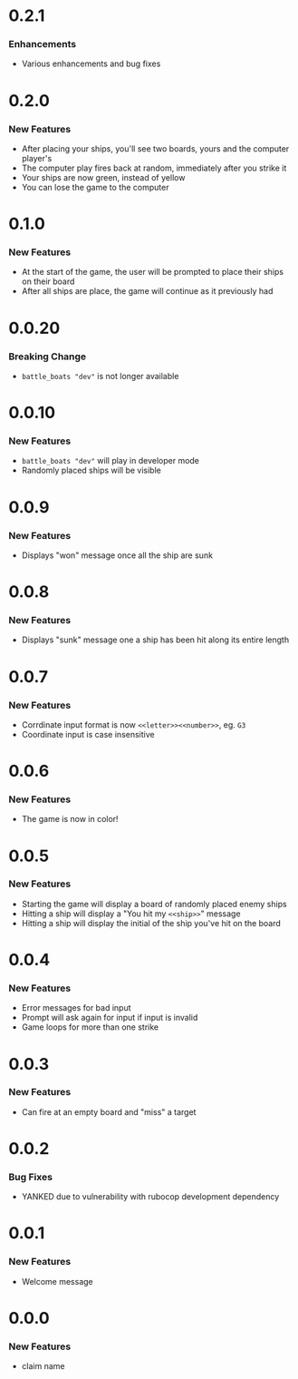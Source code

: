 # 0.2.1
### Enhancements
- Various enhancements and bug fixes

# 0.2.0
### New Features 
- After placing your ships, you'll see two boards, yours and the computer player's
- The computer play fires back at random, immediately after you strike it
- Your ships are now green, instead of yellow
- You can lose the game to the computer

# 0.1.0
### New Features 
- At the start of the game, the user will be prompted to place their ships on their board
- After all ships are place, the game will continue as it previously had

# 0.0.20
### Breaking Change
- `battle_boats "dev"` is not longer available

# 0.0.10
### New Features
- `battle_boats "dev"` will play in developer mode
- Randomly placed ships will be visible 

# 0.0.9
### New Features
- Displays "won" message once all the ship are sunk

# 0.0.8
### New Features
- Displays "sunk" message one a ship has been hit along its entire length

# 0.0.7
### New Features
- Corrdinate input format is now `<<letter>><<number>>`, eg. `G3`
- Coordinate input is case insensitive

# 0.0.6
### New Features
- The game is now in color!

# 0.0.5
### New Features
- Starting the game will display a board of randomly placed enemy ships
- Hitting a ship will display a "You hit my `<<ship>>`" message
- Hitting a ship will display the initial of the ship you've hit on the board

# 0.0.4
### New Features
- Error messages for bad input
- Prompt will ask again for input if input is invalid
- Game loops for more than one strike

# 0.0.3
### New Features
- Can fire at an empty board and "miss" a target

# 0.0.2
### Bug Fixes
- YANKED due to vulnerability with rubocop development dependency

# 0.0.1
### New Features
- Welcome message

# 0.0.0
### New Features
- claim name
